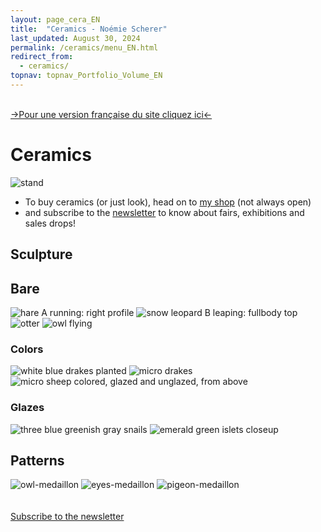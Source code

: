 ```yaml
---
layout: page_cera_EN
title:  "Ceramics - Noémie Scherer"
last_updated: August 30, 2024
permalink: /ceramics/menu_EN.html
redirect_from:
  - ceramics/
topnav: topnav_Portfolio_Volume_EN
---
```

\
[->Pour une version française du site cliquez ici<-](/ceramique)

# Ceramics
![stand](/assets/ceramics/IMG_0414-clean_glazed.jpg)

- To buy ceramics (or just look), head on to [my shop](https://nolanfa-shop.fourthwall.com/) (not always open)
- and subscribe to the [newsletter](https://forms.gle/sVFdmqG9m2JGmU4HA) to know about fairs, exhibitions and sales drops!

## Sculpture 
## Bare
![hare A running: right profile](/assets/ceramics/AVA2679_wm_glazed.jpg)
![snow leopard B leaping: fullbody top](/assets/ceramics/AVA2590_wm_glazed.jpg)
![otter](/assets/ceramics/AVA2835_wm_glazed.jpg)
![owl flying](/assets/ceramics/AVA2624_wm_glazed.jpg)
### Colors
![white blue drakes planted](/assets/ceramics/IMG_0791_wm_glazed.jpg)
![micro drakes](/assets/ceramics/AVA2856_wm_glazed.jpg)
![micro sheep colored, glazed and unglazed, from above](/assets/ceramics/IMG_0864_wm_engobes-BOTZ_glazed.jpg)
### Glazes
![three blue greenish gray snails](/assets/ceramics/IMG_0599_wm_glazed.jpg)
![emerald green islets closeup](/assets/ceramics/IMG_0622_wm_glazed.jpg)

## Patterns
![owl-medaillon](/assets/ceramics/P1000458_wm_glazed.jpg)
![eyes-medaillon](/assets/ceramics/P1000466_wm_glazed.jpg)
![pigeon-medaillon](/assets/ceramics/P1000472_wm_glazed.jpg)
\
\
\
[Subscribe to the newsletter](https://forms.gle/sVFdmqG9m2JGmU4HA)
